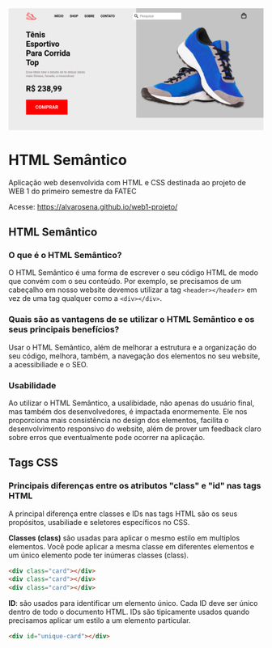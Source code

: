 <img title="Banner" src="./assets/banner.png">

# HTML Semântico
Aplicação web desenvolvida com HTML e CSS destinada ao projeto de WEB 1 do primeiro semestre da FATEC

Acesse: https://alvarosena.github.io/web1-projeto/

## HTML Semântico

### O que é o HTML Semântico?
O HTML Semântico é uma forma de escrever o seu código HTML de modo que convém com o seu conteúdo. Por exemplo, se precisamos de um cabeçalho em nosso website devemos utilizar a tag ```<header></header>``` em vez de uma tag qualquer como a ```<div></div>```.

### Quais são as vantagens de se utilizar o HTML Semântico e os seus principais benefícios?
Usar o HTML Semântico, além de melhorar a estrutura e a organização do seu código, melhora, também, a navegação dos elementos no seu website, a acessibiliade e o SEO.

### Usabilidade
Ao utilizar o HTML Semântico, a usalibidade, não apenas do usuário final, mas também dos desenvolvedores, é impactada enormemente. Ele nos proporciona mais consistência no design dos elementos, facilita o desenvolvimento responsivo do website, além de prover um feedback claro sobre erros que eventualmente pode ocorrer na aplicação.

## Tags CSS

### Principais diferenças entre os atributos "class" e "id" nas tags HTML
A principal diferença entre classes e IDs nas tags HTML são os seus propósitos, usabiliade e seletores específicos no CSS.

<strong>Classes (class)</strong> são usadas para aplicar o mesmo estilo em multiplos elementos. Você pode aplicar a mesma classe em diferentes elementos e um único elemento pode ter inúmeras classes (class).
```html
<div class="card"></div>
<div class="card"></div>
<div class="card"></div>
```

<strong>ID</strong>: são usados para identificar um elemento único. Cada ID deve ser único dentro de todo o documento HTML. IDs são tipicamente usados quando precisamos aplicar um estilo a um elemento particular.

```html
<div id="unique-card"></div>
```